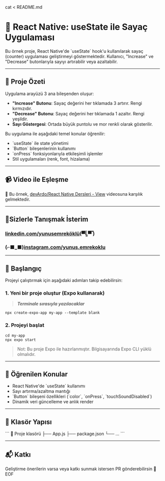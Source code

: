 cat <<EOF > README.md
# 🔢 React Native: useState ile Sayaç Uygulaması

Bu örnek proje, React Native'de \`useState\` hook'u kullanılarak sayaç (counter) uygulaması geliştirmeyi göstermektedir. Kullanıcı, "Increase" ve "Decrease" butonlarıyla sayıyı artırabilir veya azaltabilir.

---

## 🧱 Proje Özeti

Uygulama arayüzü 3 ana bileşenden oluşur:

- **"Increase" Butonu**: Sayaç değerini her tıklamada 3 artırır. Rengi kırmızıdır.
- **"Decrease" Butonu**: Sayaç değerini her tıklamada 1 azaltır. Rengi yeşildir.
- **Sayı Göstergesi**: Ortada büyük puntolu ve mor renkli olarak gösterilir.

Bu uygulama ile aşağıdaki temel konular öğrenilir:

- \`useState\` ile state yönetimi
- \`Button\` bileşenlerinin kullanımı
- \`onPress\` fonksiyonlarıyla etkileşimli işlemler
- Stil uygulamaları (renk, font, hizalama)

---

## 📹 Video ile Eşleşme

📌 Bu örnek, [devArdo/React Native Dersleri - View](https://www.youtube.com/watch?v=kZnRRQC-zFA&list=PLkcIcaxfjelbSrGLKY4bKh4ppHC7IusKI&index=3) videosuna karşılık gelmektedir.

---

## 🎉Sizlerle Tanışmak İsterim

### [linkedin.com/yunusemreköklü](https://www.linkedin.com/in/yunusemrek%C3%B6kl%C3%BC/)(▀̿Ĺ̯▀̿ ̿)

### (⌐■_■)[instagram.com/yunus.emrekoklu](https://www.instagram.com/yunus.emrekoklu/)
---

## 🚀 Başlangıç

Projeyi çalıştırmak için aşağıdaki adımları takip edebilirsin:

### 1. Yeni bir proje oluştur (Expo kullanarak)

> **_Terminale sırasıyla yazılacaklar_**

    npx create-expo-app my-app --template blank

### 2. Projeyi başlat

    cd my-app
    npx expo start

> Not: Bu proje Expo ile hazırlanmıştır. Bilgisayarında Expo CLI yüklü olmalıdır.
---

## 🧠 Öğrenilen Konular

- React Native'de \`useState\` kullanımı
- Sayı artırma/azaltma mantığı
- \`Button\` bileşeni özellikleri (\`color\`, \`onPress\`, \`touchSoundDisabled\`)
- Dinamik veri güncelleme ve anlık render

---
## 📁 Klasör Yapısı

\`\`\`
📁 Proje klasörü
├── App.js
├── package.json
└── ...
\`\`\`

---

## 📬 Katkı

Geliştirme önerilerin varsa veya katkı sunmak istersen PR gönderebilirsin 🙌
EOF
